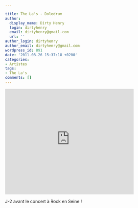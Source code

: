 ```yaml
---

title: The La's - Doledrum
author:
  display_name: Dirty Henry
  login: dirtyhenry
  email: dirtyhenry@gmail.com
  url: ''
author_login: dirtyhenry
author_email: dirtyhenry@gmail.com
wordpress_id: 891
date: '2011-08-26 15:37:18 +0200'
categories:
- Artistes
tags:
- The La's
comments: []
---
```

<iframe width="420" height="345" src="http://www.youtube.com/embed/ZvHpLflwPfc" frameborder="0" allowfullscreen></iframe>

J-2 avant le concert à Rock en Seine !

